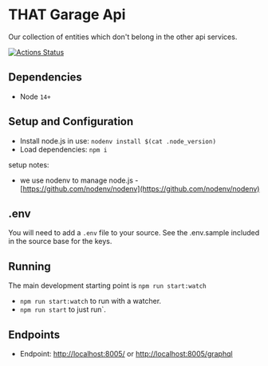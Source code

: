 # THAT Garage Api

Our collection of entities which don't belong in the other api services.

[![Actions Status](https://github.com/ThatConference/that-api-garage/workflows/Push%20Master%20CI%20for%20Cloud%20Run/badge.svg)](https://github.com/ThatConference/that-api-garage/workflows/actions)

## Dependencies

- Node `14+`

## Setup and Configuration

- Install node.js in use: `nodenv install $(cat .node_version)`
- Load dependencies: `npm i`

setup notes:

- we use nodenv to manage node.js - [https://github.com/nodenv/nodenv](https://github.com/nodenv/nodenv)

## .env

You will need to add a `.env` file to your source. See the .env.sample included in the source base for the keys.

## Running

The main development starting point is `npm run start:watch`

- `npm run start:watch` to run with a watcher.
- `npm run start` to just run`.

## Endpoints

- Endpoint: [http://localhost:8005/](http://localhost:8005/) or [http://localhost:8005/graphql](http://localhost:8005/graphql)
